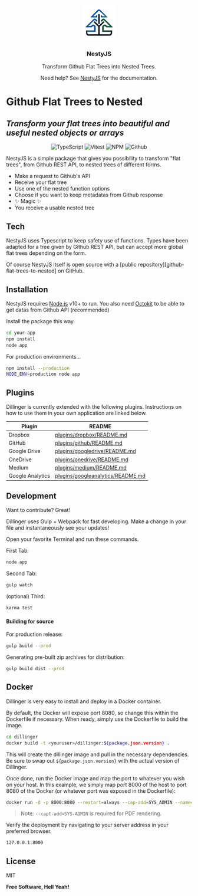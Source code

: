 <p align="center">
  <br/>
  <a href="https://yael-brinkert.fr" target="_blank"><img width="96px" src="https://github.com/yaelbrinkert/github-flat-trees-to-nested/blob/main/src/images/nesty-logo-lg-transparent.png?raw=true" /></a>
  <h3 align="center">NestyJS</h3>
  <p align="center">Transform Github Flat Trees into Nested Trees.</p>
  <p align="center">
    Need help? See <a href="#">NestyJS</a> for the documentation.
  </p>
</p>

# Github Flat Trees to Nested

## _Transform your flat trees into beautiful and useful nested objects or arrays_

<p align="center">
  <img src="https://shields.io/badge/TypeScript-3178C6?logo=TypeScript&logoColor=fff&style=flat-square" alt="TypeScript" />
  <img src="https://img.shields.io/badge/Vitest-6E9F18?logo=vitest&logoColor=fff" alt="Vitest" />
  <img src="https://img.shields.io/badge/npm-CB3837?logo=npm&logoColor=fff" alt="NPM" />
  <img src="https://img.shields.io/badge/GitHub-%23121011.svg?logo=github&logoColor=white" alt="Github" />
</p>

NestyJS is a simple package that gives you possibility to transform "flat trees", from Github REST API, to nested trees of different forms.

- Make a request to Github's API
- Receive your flat tree
- Use one of the nested function options
- Choose if you want to keep metadatas from Github response
- ✨ Magic ✨
- You receive a usable nested tree

## Tech

NestyJS uses Typescript to keep safety use of functions. Types have been adapted for a tree given by Github REST API, but can accept more global flat trees depending on the form.

Of course NestyJS itself is open source with a [public repository][github-flat-trees-to-nested]
on GitHub.

## Installation

NestyJS requires [Node.js](https://nodejs.org/) v10+ to run.
You also need [Octokit](https://www.npmjs.com/package/octokit) to be able to get datas from Github API (recommended)

Install the package this way.

```sh
cd your-app
npm install 
node app
```

For production environments...

```sh
npm install --production
NODE_ENV=production node app
```

## Plugins

Dillinger is currently extended with the following plugins.
Instructions on how to use them in your own application are linked below.

| Plugin           | README                                    |
| ---------------- | ----------------------------------------- |
| Dropbox          | [plugins/dropbox/README.md][PlDb]         |
| GitHub           | [plugins/github/README.md][PlGh]          |
| Google Drive     | [plugins/googledrive/README.md][PlGd]     |
| OneDrive         | [plugins/onedrive/README.md][PlOd]        |
| Medium           | [plugins/medium/README.md][PlMe]          |
| Google Analytics | [plugins/googleanalytics/README.md][PlGa] |

## Development

Want to contribute? Great!

Dillinger uses Gulp + Webpack for fast developing.
Make a change in your file and instantaneously see your updates!

Open your favorite Terminal and run these commands.

First Tab:

```sh
node app
```

Second Tab:

```sh
gulp watch
```

(optional) Third:

```sh
karma test
```

#### Building for source

For production release:

```sh
gulp build --prod
```

Generating pre-built zip archives for distribution:

```sh
gulp build dist --prod
```

## Docker

Dillinger is very easy to install and deploy in a Docker container.

By default, the Docker will expose port 8080, so change this within the
Dockerfile if necessary. When ready, simply use the Dockerfile to
build the image.

```sh
cd dillinger
docker build -t <youruser>/dillinger:${package.json.version} .
```

This will create the dillinger image and pull in the necessary dependencies.
Be sure to swap out `${package.json.version}` with the actual
version of Dillinger.

Once done, run the Docker image and map the port to whatever you wish on
your host. In this example, we simply map port 8000 of the host to
port 8080 of the Docker (or whatever port was exposed in the Dockerfile):

```sh
docker run -d -p 8000:8080 --restart=always --cap-add=SYS_ADMIN --name=dillinger <youruser>/dillinger:${package.json.version}
```

> Note: `--capt-add=SYS-ADMIN` is required for PDF rendering.

Verify the deployment by navigating to your server address in
your preferred browser.

```sh
127.0.0.1:8000
```

## License

MIT

**Free Software, Hell Yeah!**

[//]: # "These are reference links used in the body of this note and get stripped out when the markdown processor does its job. There is no need to format nicely because it shouldn't be seen. Thanks SO - http://stackoverflow.com/questions/4823468/store-comments-in-markdown-syntax"
[dill]: https://github.com/joemccann/dillinger
[git-repo-url]: https://github.com/joemccann/dillinger.git
[john gruber]: http://daringfireball.net
[df1]: http://daringfireball.net/projects/markdown/
[markdown-it]: https://github.com/markdown-it/markdown-it
[Ace Editor]: http://ace.ajax.org
[node.js]: http://nodejs.org
[Twitter Bootstrap]: http://twitter.github.com/bootstrap/
[jQuery]: http://jquery.com
[@tjholowaychuk]: http://twitter.com/tjholowaychuk
[express]: http://expressjs.com
[AngularJS]: http://angularjs.org
[Gulp]: http://gulpjs.com
[PlDb]: https://github.com/joemccann/dillinger/tree/master/plugins/dropbox/README.md
[PlGh]: https://github.com/joemccann/dillinger/tree/master/plugins/github/README.md
[PlGd]: https://github.com/joemccann/dillinger/tree/master/plugins/googledrive/README.md
[PlOd]: https://github.com/joemccann/dillinger/tree/master/plugins/onedrive/README.md
[PlMe]: https://github.com/joemccann/dillinger/tree/master/plugins/medium/README.md
[PlGa]: https://github.com/RahulHP/dillinger/blob/master/plugins/googleanalytics/README.md
